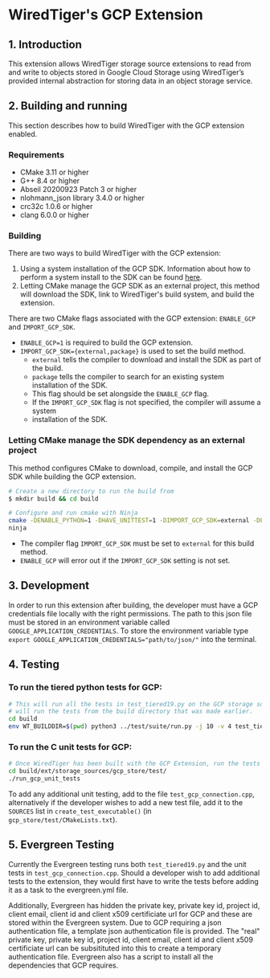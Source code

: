 # WiredTiger's GCP Extension
## 1. Introduction
This extension allows WiredTiger storage source extensions to read from and write to objects stored
in Google Cloud Storage using WiredTiger’s provided internal abstraction for storing data in an
object storage service.

## 2. Building and running
This section describes how to build WiredTiger with the GCP extension enabled.

### Requirements
* CMake 3.11 or higher
* G++ 8.4 or higher
* Abseil 20200923 Patch 3 or higher
* nlohmann_json library 3.4.0 or higher
* crc32c 1.0.6 or higher
* clang 6.0.0 or higher

### Building
There are two ways to build WiredTiger with the GCP extension:

1. Using a system installation of the GCP SDK. Information about how to perform a system install 
to the SDK can be found [here](https://github.com/googleapis/google-cloud-cpp/blob/main/doc/packaging.md.).
2. Letting CMake manage the GCP SDK as an external project, this method will download the SDK, 
link to WiredTiger's build system, and build the extension.

There are two CMake flags associated with the GCP extension: `ENABLE_GCP` and `IMPORT_GCP_SDK`.
* `ENABLE_GCP=1` is required to build the GCP extension.
* `IMPORT_GCP_SDK={external,package}` is used to set the build method.
    *   `external` tells the compiler to download and install the SDK as part of the build.
    *   `package` tells the compiler to search for an existing system installation of the SDK.
    *    This flag should be set alongside the `ENABLE_GCP` flag.
    *    If the `IMPORT_GCP_SDK` flag is not specified,  the compiler will assume a system
    *    installation of the SDK.
### Letting CMake manage the SDK dependency as an external project

This method configures CMake to download, compile, and install the GCP SDK while building
the GCP extension.

```bash
# Create a new directory to run the build from
$ mkdir build && cd build

# Configure and run cmake with Ninja
cmake -DENABLE_PYTHON=1 -DHAVE_UNITTEST=1 -DIMPORT_GCP_SDK=external -DENABLE_GCP=1 -G Ninja ../.
ninja
```

* The compiler flag `IMPORT_GCP_SDK` must be set to `external` for this build method.
* `ENABLE_GCP` will error out if the `IMPORT_GCP_SDK` setting is not set.

## 3. Development
In order to run this extension after building, the developer must have a GCP credentials file
locally with the right permissions. The path to this json file must be stored in an environment
variable called `GOOGLE_APPLICATION_CREDENTIALS`. To store the environment variable type
`export GOOGLE_APPLICATION_CREDENTIALS="path/to/json/"` into the terminal.

## 4. Testing

### To run the tiered python tests for GCP:

```bash
# This will run all the tests in test_tiered19.py on the GCP storage source. The following command
# will run the tests from the build directory that was made earlier.
cd build
env WT_BUILDDIR=$(pwd) python3 ../test/suite/run.py -j 10 -v 4 test_tiered19
```

### To run the C unit tests for GCP:

```bash
# Once WiredTiger has been built with the GCP Extension, run the tests from the build directory
cd build/ext/storage_sources/gcp_store/test/
./run_gcp_unit_tests
```

To add any additional unit testing, add to the file `test_gcp_connection.cpp`, alternatively if the
developer wishes to add a new test file, add it to the `SOURCES` list in `create_test_executable()`
(in `gcp_store/test/CMakeLists.txt`).

## 5. Evergreen Testing

Currently the Evergreen testing runs both `test_tiered19.py` and the unit tests in
`test_gcp_connection.cpp`. Should a developer wish to add additional tests to the extension, they would
first have to write the tests before adding it as a task to the evergreen.yml file.

Additionally, Evergreen has hidden the private key, private key id, project id, client email,
client id and client x509 certificiate url for GCP and these are stored within the Evergreen system.
Due to GCP requiring a json authentication file, a template json authentication file is provided.
The "real" private key, private key id, project id, client email, client id and client x509
certificiate url can be subsitituted into this to create a temporary authentication file. Evergreen
also has a script to install all the dependencies that GCP requires.